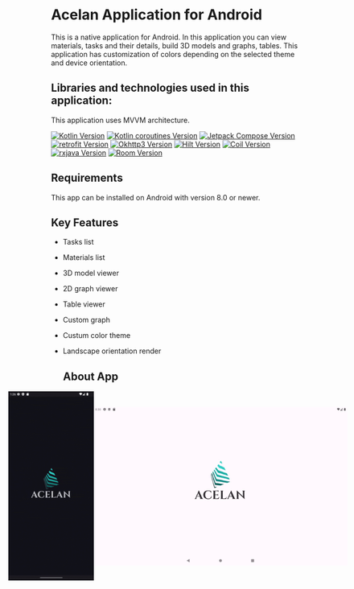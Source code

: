 

# Acelan Application for Android
This is a native application for Android. In this application you can view materials, tasks and their details, build 3D models and graphs, tables. This application has customization of colors depending on the selected theme and device orientation.
## Libraries and technologies used in this application:
This application uses MVVM architecture.

[![Kotlin Version](https://img.shields.io/badge/Kotlin-1.8.10-blue)](https://kotlinlang.org/) [![Kotlin coroutines Version](https://img.shields.io/badge/Kotlin%20Coroutines-gray)](https://kotlinlang.org/docs/coroutines-overview.html) [![Jetpack Compose Version](https://img.shields.io/badge/Jetpack%20Compose-gray)](https://developer.android.com/develop/ui/compose) [![retrofit Version](https://img.shields.io/badge/Retrifit-2.9.0-blue)](https://square.github.io/retrofit/) [![Okhttp3 Version](https://img.shields.io/badge/Okhttp-4.12.0-blue)](https://github.com/square/okhttp) [![Hilt Version](https://img.shields.io/badge/Hilt-2.48-blue)](https://dagger.dev/hilt/) [![Coil Version](https://img.shields.io/badge/Coil-2.4.0-blue)](https://coil-kt.github.io/coil/compose/) [![rxjava Version](https://img.shields.io/badge/RxJava3-3.1.8-blue)](https://github.com/ReactiveX/RxKotlin) [![Room Version](https://img.shields.io/badge/Room-2.6.1-blue)](https://developer.android.com/training/data-storage/room)

## Requirements
This app can be installed on Android with version  8.0 or newer.

## Key Features

- Tasks list
- Materials list
- 3D model viewer
- 2D graph viewer
- Table viewer
- Custom graph
- Custum color theme
- Landscape orientation render

  ## About App

<div style="display: flex; justify-content: center; align-items: center;">
    <img src="https://github.com/pav3l-abramov/ACELAN_Android/blob/main/gif/short%20start.gif" alt="login screen" width="170" style="margin-right: 50" />
    <img src="https://github.com/pav3l-abramov/ACELAN_Android/blob/main/gif/full%20start.gif" alt="login screen" width="600" />
</div>
